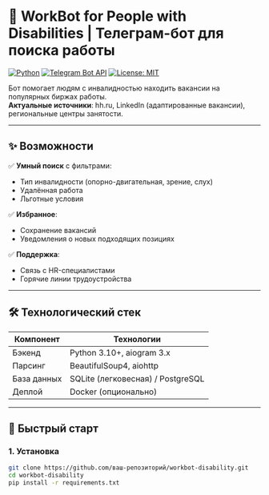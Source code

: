 # 💼 WorkBot for People with Disabilities | Телеграм-бот для поиска работы  

[![Python](https://img.shields.io/badge/Python-3.10%2B-blue?logo=python)](https://python.org)
[![Telegram Bot API](https://img.shields.io/badge/Telegram%20Bot%20API-✓-green?logo=telegram)](https://core.telegram.org/bots/api)
[![License: MIT](https://img.shields.io/badge/License-MIT-yellow)](https://opensource.org/licenses/MIT)

Бот помогает людям с инвалидностью находить вакансии на популярных биржах работы.  
**Актуальные источники**: hh.ru, LinkedIn (адаптированные вакансии), региональные центры занятости.  

---

## ✨ Возможности  
✅ **Умный поиск** с фильтрами:  
- Тип инвалидности (опорно-двигательная, зрение, слух)  
- Удалённая работа  
- Льготные условия  

✅ **Избранное**:  
- Сохранение вакансий  
- Уведомления о новых подходящих позициях  

✅ **Поддержка**:  
- Связь с HR-специалистами  
- Горячие линии трудоустройства  

---

## 🛠 Технологический стек  
| Компонент       | Технологии                          |
|----------------|-----------------------------------|
| Бэкенд         | Python 3.10+, aiogram 3.x         |
| Парсинг        | BeautifulSoup4, aiohttp           |
| База данных    | SQLite (легковесная) / PostgreSQL |
| Деплой         | Docker (опционально)              |

---

## 🚀 Быстрый старт  
### 1. Установка  
```bash
git clone https://github.com/ваш-репозиторий/workbot-disability.git
cd workbot-disability
pip install -r requirements.txt
